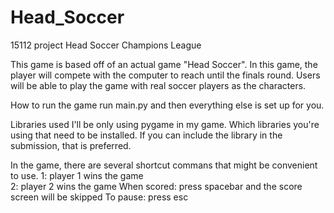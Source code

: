 # Head_Soccer
15112 project Head Soccer Champions League


This game is based off of an actual game "Head Soccer". In this game, the player will compete with the computer to reach until the finals round. Users will be able to play the game with real soccer players as the characters.


How to run the game
run main.py and then everything else is set up for you.


Libraries used
I'll be only using pygame in my game.
Which libraries you're using that need to be installed. If you can include the library in the submission, that is preferred.


In the game, there are several shortcut commans that might be convenient to use.
1: player 1 wins the game  
2: player 2 wins the game
When scored: press spacebar and the score screen will be skipped
To pause: press esc
